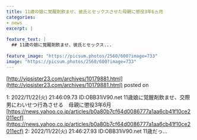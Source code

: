 ```yaml
---
title: 11歳の娘に覚醒剤飲ませ、彼氏とセックスさせた母親に懲役3年6ヵ月
categories:
- news
excerpt: |
  
feature_text: |
  ## 11歳の娘に覚醒剤飲ませ、彼氏とセックス...
  
feature_image: "https://picsum.photos/2560/600?image=733"
image: "https://picsum.photos/2560/600?image=733"
---
```


[http://vipsister23.com/archives/10179881.html](http://vipsister23.com/archives/10179881.html)
posted on 

<!--more-->

1: 2022/11/22(火) 21:46:09.73 ID:OBB31iV90.net 11歳娘に覚醒剤飲ませ、交際男にわいせつ行為させる　母親に懲役3年6月 [https://news.yahoo.co.jp/articles/b0a80b7cf64d0086777a1aa6cb41f10ce2011ecf](https://news.yahoo.co.jp/articles/b0a80b7cf64d0086777a1aa6cb41f10ce2011ecf) 2: 2022/11/22(火) 21:46:27.93 ID:OBB31iV90.net 11歳だっ...
